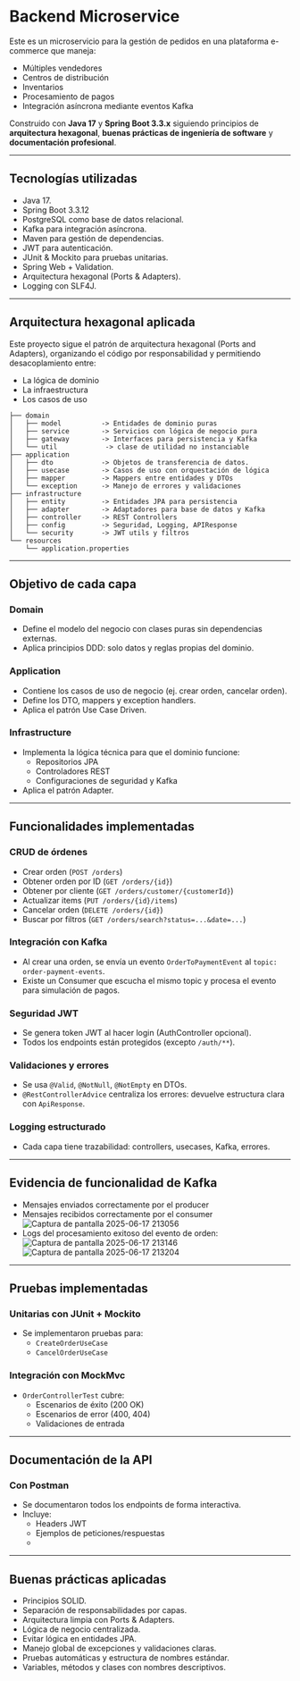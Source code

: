 # Backend Microservice

Este es un microservicio para la gestión de pedidos en una plataforma e-commerce que maneja:
- Múltiples vendedores
- Centros de distribución
- Inventarios
- Procesamiento de pagos
- Integración asíncrona mediante eventos Kafka

Construido con **Java 17** y **Spring Boot 3.3.x** siguiendo principios de **arquitectura hexagonal**, **buenas prácticas de ingeniería de software** y **documentación profesional**.

---

## Tecnologías utilizadas

- Java 17.
- Spring Boot 3.3.12
- PostgreSQL como base de datos relacional.
- Kafka para integración asíncrona.
- Maven para gestión de dependencias.
- JWT para autenticación.
- JUnit & Mockito para pruebas unitarias.
- Spring Web + Validation.
- Arquitectura hexagonal (Ports & Adapters).
- Logging con SLF4J.

---

## Arquitectura hexagonal aplicada

Este proyecto sigue el patrón de arquitectura hexagonal (Ports and Adapters), organizando el código por responsabilidad y permitiendo desacoplamiento entre:
- La lógica de dominio
- La infraestructura
- Los casos de uso

```
├── domain
│   ├── model          -> Entidades de dominio puras
│   ├── service        -> Servicios con lógica de negocio pura
│   ├── gateway        -> Interfaces para persistencia y Kafka
│   └── util            -> clase de utilidad no instanciable
├── application
│   ├── dto            -> Objetos de transferencia de datos.
│   ├── usecase        -> Casos de uso con orquestación de lógica
│   ├── mapper         -> Mappers entre entidades y DTOs
│   └── exception      -> Manejo de errores y validaciones
├── infrastructure
│   ├── entity         -> Entidades JPA para persistencia
│   ├── adapter        -> Adaptadores para base de datos y Kafka
│   ├── controller     -> REST Controllers
│   ├── config         -> Seguridad, Logging, APIResponse
│   └── security       -> JWT utils y filtros
└── resources
    └── application.properties
```

---

## Objetivo de cada capa

### Domain
- Define el modelo del negocio con clases puras sin dependencias externas.
- Aplica principios DDD: solo datos y reglas propias del dominio.

### Application
- Contiene los casos de uso de negocio (ej. crear orden, cancelar orden).
- Define los DTO, mappers y exception handlers.
- Aplica el patrón Use Case Driven.

### Infrastructure
- Implementa la lógica técnica para que el dominio funcione:
  - Repositorios JPA
  - Controladores REST
  - Configuraciones de seguridad y Kafka
- Aplica el patrón Adapter.

---

## Funcionalidades implementadas

### CRUD de órdenes
- Crear orden (`POST /orders`)
- Obtener orden por ID (`GET /orders/{id}`)
- Obtener por cliente (`GET /orders/customer/{customerId}`)
- Actualizar items (`PUT /orders/{id}/items`)
- Cancelar orden (`DELETE /orders/{id}`)
- Buscar por filtros (`GET /orders/search?status=...&date=...`)

### Integración con Kafka
- Al crear una orden, se envía un evento `OrderToPaymentEvent` al `topic: order-payment-events`.
- Existe un Consumer que escucha el mismo topic y procesa el evento para simulación de pagos.

### Seguridad JWT
- Se genera token JWT al hacer login (AuthController opcional).
- Todos los endpoints están protegidos (excepto `/auth/**`).

### Validaciones y errores
- Se usa `@Valid`, `@NotNull`, `@NotEmpty` en DTOs.
- `@RestControllerAdvice` centraliza los errores: devuelve estructura clara con `ApiResponse`.

### Logging estructurado
- Cada capa tiene trazabilidad: controllers, usecases, Kafka, errores.

---

## Evidencia de funcionalidad de Kafka

- Mensajes enviados correctamente por el producer
- Mensajes recibidos correctamente por el consumer
![Captura de pantalla 2025-06-17 213056](https://github.com/user-attachments/assets/348eac1b-e97f-4c36-866c-b7df7b8606f6)
- Logs del procesamiento exitoso del evento de orden:
![Captura de pantalla 2025-06-17 213146](https://github.com/user-attachments/assets/c18fe59d-ee4c-4451-99b3-09893a368b94)
![Captura de pantalla 2025-06-17 213204](https://github.com/user-attachments/assets/6af73ae2-cfac-4214-8a34-0aeccdcf22d4)

---

## Pruebas implementadas

### Unitarias con JUnit + Mockito
- Se implementaron pruebas para:
  - `CreateOrderUseCase`
  - `CancelOrderUseCase`

### Integración con MockMvc
- `OrderControllerTest` cubre:
  - Escenarios de éxito (200 OK)
  - Escenarios de error (400, 404)
  - Validaciones de entrada

---

## Documentación de la API

### Con Postman
- Se documentaron todos los endpoints de forma interactiva.
- Incluye:
  - Headers JWT
  - Ejemplos de peticiones/respuestas
  - 
---

## Buenas prácticas aplicadas

- Principios SOLID.
- Separación de responsabilidades por capas.
- Arquitectura limpia con Ports & Adapters.
- Lógica de negocio centralizada.
- Evitar lógica en entidades JPA.
- Manejo global de excepciones y validaciones claras.
- Pruebas automáticas y estructura de nombres estándar.
- Variables, métodos y clases con nombres descriptivos.
